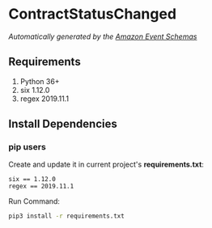 # ContractStatusChanged

*Automatically generated by the [Amazon Event Schemas](https://aws.amazon.com/)*

## Requirements

1. Python 36+
2. six 1.12.0
3. regex 2019.11.1

## Install Dependencies
### pip users

Create and update it in current project's **requirements.txt**:

```
six == 1.12.0
regex == 2019.11.1
```

Run Command:

```sh
pip3 install -r requirements.txt
```

